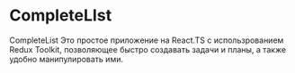 # CompleteLIst
CompleteList
 Это простое приложение на React.TS с использрованием Redux Toolkit, позволяющее быстро создавать задачи и планы, а также удобно манипулировать ими.
 
